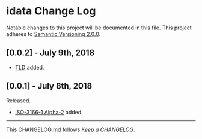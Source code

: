 #   idata Change Log

Notable changes to this project will be documented in this file. This project adheres to [Semantic Versioning 2.0.0](http://semver.org/).

##  [0.0.2] - July 9th, 2018

*   [TLD](./docs/tld.md) added.

##	[0.0.1] - July 8th, 2018

Released.
*   [ISO-3166-1 Alpha-2](./docs/iso-3166-1-alpha-2.md) added.

---
This CHANGELOG.md follows [*Keep a CHANGELOG*](http://keepachangelog.com/).
